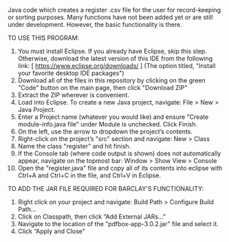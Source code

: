 Java code which creates a register .csv file for the user for record-keeping or sorting purposes.
Many functions have not been added yet or are still under development. However, the basic functionality is there.

TO USE THIS PROGRAM:
1. You must install Eclipse. If you already have Eclipse, skip this step. Otherwise, download the latest version of this IDE from the following link: [ https://www.eclipse.org/downloads/ ] (The option titled, "Install your favorite desktop IDE packages")
2. Download all of the files in this repository by clicking on the green "Code" button on the main page, then click "Download ZIP"
3. Extract the ZIP wherever is convenient.
4. Load into Eclipse. To create a new Java project, navigate: File > New > Java Project.
5. Enter a Project name (whatever you would like) and ensure "Create module-info.java file" under Module is unchecked. Click Finish.
6. On the left, use the arrow to dropdown the project’s contents.
7. Right-click on the project’s "src" section and navigate: New > Class
8. Name the class "register" and hit  finish.
9. If the Console tab (where code output is shown) does not automatically appear, navigate on the topmost bar: Window > Show View > Console
10. Open the "register.java" file and copy all of its contents into eclipse with Ctrl+A and Ctrl+C in the file, and Ctrl+V in Eclipse.

TO ADD THE JAR FILE REQUIRED FOR BARCLAY'S FUNCTIONALITY:
1. Right click on your project and navigate: Build Path > Configure Build Path…
2. Click on Classpath, then click “Add External JARs…”
3. Navigate to the location of the "pdfbox-app-3.0.2.jar" file and select it.
4. Click “Apply and Close"
